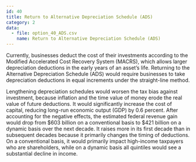 ```yaml
---
id: 40
title: Return to Alternative Depreciation Schedule (ADS)
category: 2
data:
  - file: option_40_ADS.csv
    name: Return to Alternative Depreciation Schedule (ADS)
---
```


Currently, businesses deduct the cost of their investments according to the Modified Accelerated Cost Recovery System (MACRS), which allows larger depreciation deductions in the early years of an asset’s life. Returning to the Alternative Depreciation Schedule (ADS) would require businesses to take depreciation deductions in equal increments under the straight-line method.

Lengthening depreciation schedules would worsen the tax bias against investment, because inflation and the time value of money erode the real value of future deductions. It would significantly increase the cost of capital, reducing long-run economic output (GDP) by 0.6 percent. After accounting for the negative effects, the estimated federal revenue gain would drop from $603 billion on a conventional basis to $421 billion on a dynamic basis over the next decade. It raises more in its first decade than in subsequent decades because it primarily changes the timing of deductions. On a conventional basis, it would primarily impact high-income taxpayers who are shareholders, while on a dynamic basis all quintiles would see a substantial decline in income.
